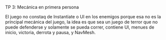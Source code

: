 TP 3: Mecánica en primera persona

El juego no constaq de Instantiate o UI en los enemigos porque esa no es la príncipal mecánica del juego, la idea es que sea un juego de terror que no puede defenderse y solamente se pueda correr, contiene UI, menues de inicio, victoria, derrota y pausa, y NavMesh.
